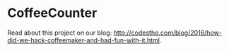 # CoffeeCounter

Read about this project on our blog: http://codesthq.com/blog/2016/how-did-we-hack-coffeemaker-and-had-fun-with-it.html.
